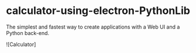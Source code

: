 # calculator-using-electron-PythonLib
The simplest and fastest way to create applications with a Web UI and a Python back-end.

![Calculator]

